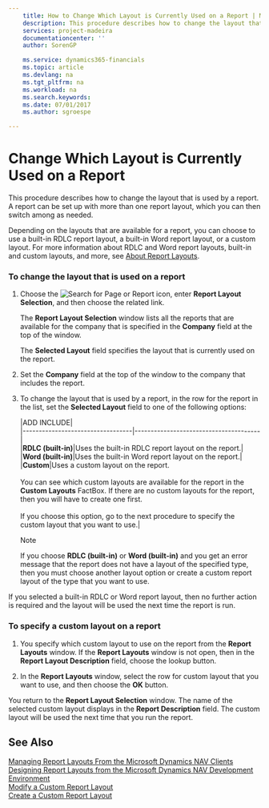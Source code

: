 ```yaml
---
    title: How to Change Which Layout is Currently Used on a Report | Microsoft Docs
    description: This procedure describes how to change the layout that is used by a report. A report can be set up with more than one report layout, which you can then switch among as needed.
    services: project-madeira
    documentationcenter: ''
    author: SorenGP

    ms.service: dynamics365-financials
    ms.topic: article
    ms.devlang: na
    ms.tgt_pltfrm: na
    ms.workload: na
    ms.search.keywords:
    ms.date: 07/01/2017
    ms.author: sgroespe

---
```

# Change Which Layout is Currently Used on a Report
This procedure describes how to change the layout that is used by a report. A report can be set up with more than one report layout, which you can then switch among as needed.  
  
 Depending on the layouts that are available for a report, you can choose to use a built-in RDLC report layout, a built-in Word report layout, or a custom layout. For more information about RDLC and Word report layouts, built-in and custom layouts, and more, see [About Report Layouts](../FullExperience/about-report-layouts.md).  
  
### To change the layout that is used on a report  
  
1.  Choose the ![Search for Page or Report](media/ui-search/search_small.png "Search for Page or Report icon") icon, enter **Report Layout Selection**, and then choose the related link.  
  
     The **Report Layout Selection** window lists all the reports that are available for the company that is specified in the **Company** field at the top of the window.  
  
     The **Selected Layout** field specifies the layout that is currently used on the report.  
  
2.  Set the **Company** field at the top of the window to the company that includes the report.  
  
3.  To change the layout that is used by a report, in the row for the report in the list, set the **Selected Layout** field to one of the following options:  
  
    |ADD INCLUDE<!--[!INCLUDE[bp_tableoption](../../includes/bp_tabledescription_md.md)]-->|  
    |----------------------------------|---------------------------------------|  
    |**RDLC (built-in)**|Uses the built-in RDLC report layout on the report.|  
    |**Word (built-in)**|Uses the built-in Word report layout on the report.|  
    |**Custom**|Uses a custom layout on the report.<br /><br /> You can see which custom layouts are available for the report in the **Custom Layouts** FactBox. If there are no custom layouts for the report, then you will have to create one first.<br /><br /> If you choose this option, go to the next procedure to specify the custom layout that you want to use.|  
  
    > [!NOTE]  
    >  If you choose **RDLC (built-in)** or **Word (built-in)** and you get an error message that the report does not have a layout of the specified type, then you must choose another layout option or create a custom report layout of the type that you want to use.  
  
 If you selected a built-in RDLC or Word report layout, then no further action is required and the layout will be used the next time the report is run.  
  
### To specify a custom layout on a report  
  
1.  You specify which custom layout to use on the report from the **Report Layouts** window. If the **Report Layouts** window is not open, then in the **Report Layout Description** field, choose the lookup button.  
  
2.  In the **Report Layouts** window, select the row for custom layout that you want to use, and then choose the **OK** button.  
  
 You return to the **Report Layout Selection** window. The name of the selected custom layout displays in the **Report Description** field. The custom layout will be used the next time that you run the report.  
  
## See Also  
 [Managing Report Layouts From the Microsoft Dynamics NAV Clients](../FullExperience/managing-report-layouts-from-the-microsoft-dynamics-nav-clients.md)   
 [Designing Report Layouts from the Microsoft Dynamics NAV Development Environment](../FullExperience/Designing%20Report%20Layouts%20from%20the%20Microsoft%20Dynamics%20NAV%20Development%20Environment.md)   
 [Modify a Custom Report Layout](../FullExperience/how-to-modify-a-custom-report-layout.md)   
 [Create a Custom Report Layout](../FullExperience/how-to-create-a-custom-report-layout.md)